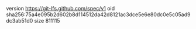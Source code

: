 version https://git-lfs.github.com/spec/v1
oid sha256:75a4e095b2d602b8d114512da42d8121ac3dce5e6e80dc0e5c05ad9dc3ab51d0
size 811115
